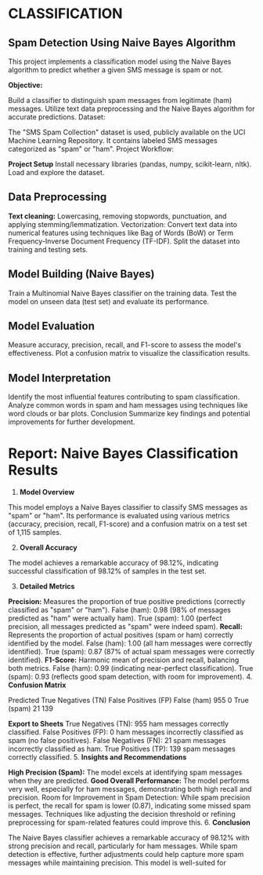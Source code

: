 # CLASSIFICATION
 ##  Spam Detection Using Naive Bayes Algorithm

This project implements a classification model using the Naive Bayes algorithm to predict whether a given SMS message is spam or not.

**Objective:**

Build a classifier to distinguish spam messages from legitimate (ham) messages.
Utilize text data preprocessing and the Naive Bayes algorithm for accurate predictions.
Dataset:

The "SMS Spam Collection" dataset is used, publicly available on the UCI Machine Learning Repository.
It contains labeled SMS messages categorized as "spam" or "ham".
Project Workflow:

**Project Setup**
Install necessary libraries (pandas, numpy, scikit-learn, nltk).
Load and explore the dataset.
## **Data Preprocessing**
**Text cleaning:** Lowercasing, removing stopwords, punctuation, and applying stemming/lemmatization.
Vectorization: Convert text data into numerical features using techniques like Bag of Words (BoW) or Term Frequency-Inverse Document Frequency (TF-IDF).
Split the dataset into training and testing sets.

## **Model Building (Naive Bayes)**
Train a Multinomial Naive Bayes classifier on the training data.
Test the model on unseen data (test set) and evaluate its performance.

## **Model Evaluation**
Measure accuracy, precision, recall, and F1-score to assess the model's effectiveness.
Plot a confusion matrix to visualize the classification results.

## **Model Interpretation**
Identify the most influential features contributing to spam classification.
Analyze common words in spam and ham messages using techniques like word clouds or bar plots.
Conclusion
Summarize key findings and potential improvements for further development.

# Report: Naive Bayes Classification Results

1. **Model Overview**

This model employs a Naive Bayes classifier to classify SMS messages as "spam" or "ham". Its performance is evaluated using various metrics (accuracy, precision, recall, F1-score) and a confusion matrix on a test set of 1,115 samples.

2. **Overall Accuracy**

The model achieves a remarkable accuracy of 98.12%, indicating successful classification of 98.12% of samples in the test set.

3. **Detailed Metrics**

**Precision:** Measures the proportion of true positive predictions (correctly classified as "spam" or "ham").
False (ham): 0.98 (98% of messages predicted as "ham" were actually ham).
True (spam): 1.00 (perfect precision, all messages predicted as "spam" were indeed spam).
**Recall:** Represents the proportion of actual positives (spam or ham) correctly identified by the model.
False (ham): 1.00 (all ham messages were correctly identified).
True (spam): 0.87 (87% of actual spam messages were correctly identified).
**F1-Score:** Harmonic mean of precision and recall, balancing both metrics.
False (ham): 0.99 (indicating near-perfect classification).
True (spam): 0.93 (reflects good spam detection, with room for improvement).
4. **Confusion Matrix**

Predicted	True Negatives (TN)	False Positives (FP)
False (ham)	955	0
True (spam)	21	139

**Export to Sheets**
True Negatives (TN): 955 ham messages correctly classified.
False Positives (FP): 0 ham messages incorrectly classified as spam (no false positives).
False Negatives (FN): 21 spam messages incorrectly classified as ham.
True Positives (TP): 139 spam messages correctly classified.
5. **Insights and Recommendations**

**High Precision (Spam):** The model excels at identifying spam messages when they are predicted.
**Good Overall Performance:** The model performs very well, especially for ham messages, demonstrating both high recall and precision.
Room for Improvement in Spam Detection: While spam precision is perfect, the recall for spam is lower (0.87), indicating some missed spam messages. Techniques like adjusting the decision threshold or refining preprocessing for spam-related features could improve this.
6. **Conclusion**

The Naive Bayes classifier achieves a remarkable accuracy of 98.12% with strong precision and recall, particularly for ham messages. While spam detection is effective, further adjustments could help capture more spam messages while maintaining precision. This model is well-suited for














